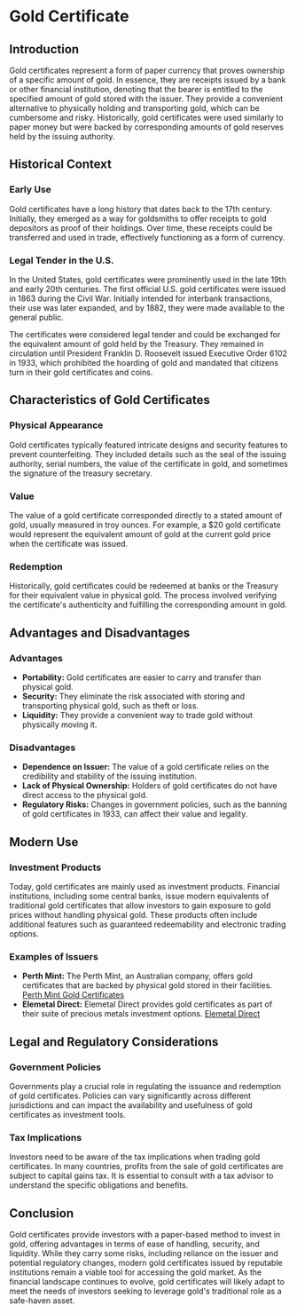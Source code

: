 # Gold Certificate

## Introduction
Gold certificates represent a form of paper currency that proves ownership of a specific amount of gold. In essence, they are receipts issued by a bank or other financial institution, denoting that the bearer is entitled to the specified amount of gold stored with the issuer. They provide a convenient alternative to physically holding and transporting gold, which can be cumbersome and risky. Historically, gold certificates were used similarly to paper money but were backed by corresponding amounts of gold reserves held by the issuing authority.

## Historical Context
### Early Use
Gold certificates have a long history that dates back to the 17th century. Initially, they emerged as a way for goldsmiths to offer receipts to gold depositors as proof of their holdings. Over time, these receipts could be transferred and used in trade, effectively functioning as a form of currency.

### Legal Tender in the U.S.
In the United States, gold certificates were prominently used in the late 19th and early 20th centuries. The first official U.S. gold certificates were issued in 1863 during the Civil War. Initially intended for interbank transactions, their use was later expanded, and by 1882, they were made available to the general public. 

The certificates were considered legal tender and could be exchanged for the equivalent amount of gold held by the Treasury. They remained in circulation until President Franklin D. Roosevelt issued Executive Order 6102 in 1933, which prohibited the hoarding of gold and mandated that citizens turn in their gold certificates and coins.

## Characteristics of Gold Certificates
### Physical Appearance
Gold certificates typically featured intricate designs and security features to prevent counterfeiting. They included details such as the seal of the issuing authority, serial numbers, the value of the certificate in gold, and sometimes the signature of the treasury secretary.

### Value
The value of a gold certificate corresponded directly to a stated amount of gold, usually measured in troy ounces. For example, a $20 gold certificate would represent the equivalent amount of gold at the current gold price when the certificate was issued.

### Redemption
Historically, gold certificates could be redeemed at banks or the Treasury for their equivalent value in physical gold. The process involved verifying the certificate's authenticity and fulfilling the corresponding amount in gold.

## Advantages and Disadvantages
### Advantages
- **Portability:** Gold certificates are easier to carry and transfer than physical gold.
- **Security:** They eliminate the risk associated with storing and transporting physical gold, such as theft or loss.
- **Liquidity:** They provide a convenient way to trade gold without physically moving it.

### Disadvantages
- **Dependence on Issuer:** The value of a gold certificate relies on the credibility and stability of the issuing institution.
- **Lack of Physical Ownership:** Holders of gold certificates do not have direct access to the physical gold.
- **Regulatory Risks:** Changes in government policies, such as the banning of gold certificates in 1933, can affect their value and legality.

## Modern Use
### Investment Products
Today, gold certificates are mainly used as investment products. Financial institutions, including some central banks, issue modern equivalents of traditional gold certificates that allow investors to gain exposure to gold prices without handling physical gold. These products often include additional features such as guaranteed redeemability and electronic trading options.

### Examples of Issuers
- **Perth Mint:** The Perth Mint, an Australian company, offers gold certificates that are backed by physical gold stored in their facilities. [Perth Mint Gold Certificates](https://www.perthmint.com/gold-certificates.aspx)
- **Elemetal Direct:** Elemetal Direct provides gold certificates as part of their suite of precious metals investment options. [Elemetal Direct](https://www.elemetal.com)

## Legal and Regulatory Considerations
### Government Policies
Governments play a crucial role in regulating the issuance and redemption of gold certificates. Policies can vary significantly across different jurisdictions and can impact the availability and usefulness of gold certificates as investment tools.

### Tax Implications
Investors need to be aware of the tax implications when trading gold certificates. In many countries, profits from the sale of gold certificates are subject to capital gains tax. It is essential to consult with a tax advisor to understand the specific obligations and benefits.

## Conclusion
Gold certificates provide investors with a paper-based method to invest in gold, offering advantages in terms of ease of handling, security, and liquidity. While they carry some risks, including reliance on the issuer and potential regulatory changes, modern gold certificates issued by reputable institutions remain a viable tool for accessing the gold market. As the financial landscape continues to evolve, gold certificates will likely adapt to meet the needs of investors seeking to leverage gold's traditional role as a safe-haven asset.